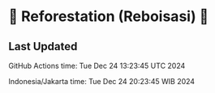 
# 🌳 Reforestation (Reboisasi) 🌲

## Last Updated

GitHub Actions time: Tue Dec 24 13:23:45 UTC 2024

Indonesia/Jakarta time: Tue Dec 24 20:23:45 WIB 2024
